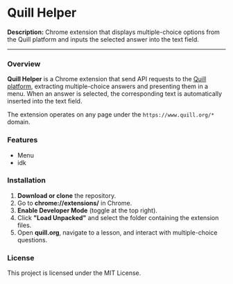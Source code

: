 # Quill Helper
**Description:** Chrome extension that displays multiple-choice options from the Quill platform and inputs the selected answer into the text field.

---

### Overview

**Quill Helper** is a Chrome extension that send API requests to the [Quill platform](https://www.quill.org/), extracting multiple-choice answers and presenting them in a menu. When an answer is selected, the corresponding text is automatically inserted into the text field.

The extension operates on any page under the `https://www.quill.org/*` domain.

### Features

- Menu
- idk

### Installation

1. **Download or clone** the repository.
2. Go to **chrome://extensions/** in Chrome.
3. **Enable Developer Mode** (toggle at the top right).
4. Click **"Load Unpacked"** and select the folder containing the extension files.
5. Open **quill.org**, navigate to a lesson, and interact with multiple-choice questions.

### License

This project is licensed under the MIT License.
